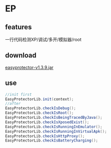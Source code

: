 # EP
## features
一行代码检测XP/调试/多开/模拟器/root
## download
[easyprotector-v1.3.9.jar](https://raw.githubusercontent.com/Aabbye1234/EasyProtector/master/easyprotector-v1.3.9.jar)
## use
``` java
//init first
EasyProtectorLib.init(context);
//after
EasyProtectorLib.checkIsDebug();
EasyProtectorLib.checkIsRoot();
EasyProtectorLib.checkIsBeingTracedByJava();
EasyProtectorLib.checkIsXposedExist();
EasyProtectorLib.checkIsRunningInEmulator();
EasyProtectorLib.checkIsRunningInVirtualApk();
EasyProtectorLib.checkIsHttpProxy();
EasyProtectorLib.checkIsBatteryCharging();
```
